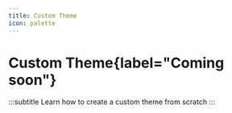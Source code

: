 ```yaml
---
title: Custom Theme
icon: palette
---
```


# Custom Theme{label="Coming soon"}
:::subtitle
Learn how to create a custom theme from scratch
:::
